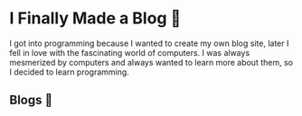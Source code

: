 # I Finally Made a Blog 🎉

I got into programming because I wanted to create my own blog site, later I fell in love with the fascinating world of computers. I was always mesmerized by computers and always wanted to learn more about them, so I decided to learn programming.

## Blogs 🥳